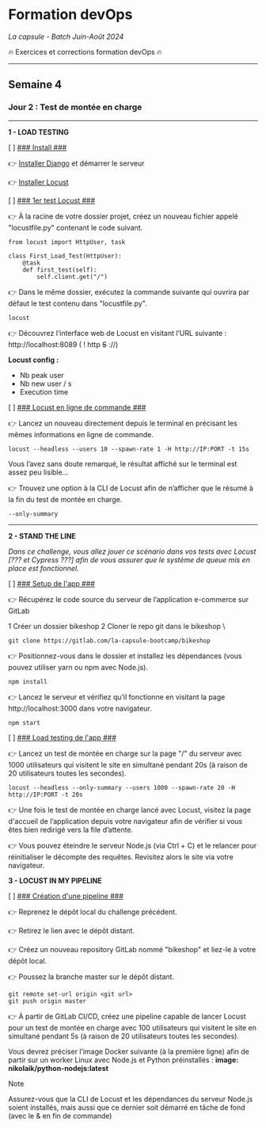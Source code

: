 # Formation devOps
_La capsule - Batch Juin-Août 2024_

:fire: Exercices et corrections formation devOps :fire:

---

## Semaine 4

### Jour 2 : Test de montée en charge ###

---

**1 - LOAD TESTING**

[ ] <ins>### Install ###</ins>

👉 [Installer Django](https://ariane.lacapsule.academy/batch/slide/65f2c8bfd81f64001d211e68) et démarrer le serveur

👉 [Installer Locust](https://docs.locust.io/en/stable/installation.html)

[ ] <ins>### 1er test Locust ###</ins>

👉 À la racine de votre dossier projet, créez un nouveau fichier appelé "locustfile.py" contenant le code suivant.

```
from locust import HttpUser, task

class First_Load_Test(HttpUser):
    @task
    def first_test(self):
        self.client.get("/")
```

👉 Dans le même dossier, exécutez la commande suivante qui ouvrira par défaut le test contenu dans "locustfile.py".  

```
locust
```

👉 Découvrez l’interface web de Locust en visitant l’URL suivante : http://localhost:8089
( ! http ~~S~~ ://) 

**Locust config :**
- Nb peak user
- Nb new user / s
- Execution time

[ ] <ins>### Locust en ligne de commande ###</ins>

👉 Lancez un nouveau directement depuis le terminal en précisant les mêmes informations en ligne de commande.

```
locust --headless --users 10 --spawn-rate 1 -H http://IP:PORT -t 15s
```

Vous l’avez sans doute remarqué, le résultat affiché sur le terminal est assez peu lisible…

👉 Trouvez une option à la CLI de Locust afin de n’afficher que le résumé à la fin du test de montée en charge.

```
--only-summary
```

---

**2 -  STAND THE LINE**

_Dans ce challenge, vous allez jouer ce scénario dans vos tests avec Locust [??? et Cypress ???] afin de vous assurer que le système de queue mis en place est fonctionnel._

[ ] <ins>### Setup de l'app ###</ins>

👉 Récupérez le code source du serveur de l’application e-commerce sur GitLab 

1 Créer un dossier bikeshop
2 Cloner le repo git dans le bikeshop \

```
git clone https://gitlab.com/la-capsule-bootcamp/bikeshop
```

👉 Positionnez-vous dans le dossier et installez les dépendances (vous pouvez utiliser yarn ou npm avec Node.js).

```
npm install
```

👉 Lancez le serveur et vérifiez qu’il fonctionne en visitant la page http://localhost:3000 dans votre navigateur.

```
npm start
```

[ ] <ins>### Load testing de l'app ###</ins>

👉 Lancez un test de montée en charge sur la page "/" du serveur avec 1000 utilisateurs qui visitent le site en simultané pendant 20s (à raison de 20 utilisateurs toutes les secondes).

```
locust --headless --only-summary --users 1000 --spawn-rate 20 -H http://IP:PORT -t 20s
```

👉 Une fois le test de montée en charge lancé avec Locust, visitez la page d'accueil de l’application depuis votre navigateur afin de vérifier si vous êtes bien redirigé vers la file d’attente.

👉 Vous pouvez éteindre le serveur Node.js (via Ctrl + C) et le relancer pour réinitialiser le décompte des requêtes. Revisitez alors le site via votre navigateur.

**3 - LOCUST IN MY PIPELINE**

[ ] <ins>### Création d'une pipeline ###</ins>

👉 Reprenez le dépôt local du challenge précédent.

👉 Retirez le lien avec le dépôt distant.

👉 Créez un nouveau repository GitLab nommé "bikeshop" et liez-le à votre dépôt local.

👉 Poussez la branche master sur le dépôt distant.

```
git remote set-url origin <git url>
git push origin master
```

👉 À partir de GitLab CI/CD, créez une pipeline capable de lancer Locust pour un test de montée en charge avec 100 utilisateurs qui visitent le site en simultané pendant 5s (à raison de 20 utilisateurs toutes les secondes).

Vous devrez préciser l’image Docker suivante (à la première ligne) afin de partir sur un worker Linux avec Node.js et Python préinstallés : **image: nikolaik/python-nodejs:latest**

> [!NOTE]
> Assurez-vous que la CLI de Locust et les dépendances du serveur Node.js soient installés, mais aussi que ce dernier soit démarré en tâche de fond (avec le & en fin de commande)
